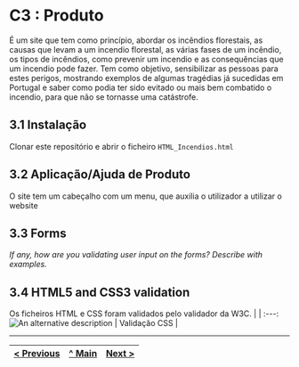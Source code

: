 # C3 : Produto

É um site que tem como princípio, abordar os incêndios florestais, as causas que levam a um incendio florestal, as várias fases de um incêndio, os tipos de incêndios, como prevenir um incendio e as consequências que um incendio pode fazer.
Tem como objetivo, sensibilizar as pessoas para estes perigos, mostrando exemplos de algumas tragédias já sucedidas em Portugal e saber como podia ter sido evitado ou mais bem combatido o incendio, para que não se tornasse uma catástrofe.


## 3.1 Instalação

Clonar este repositório e abrir o ficheiro `HTML_Incendios.html`

## 3.2 Aplicação/Ajuda de Produto

O site tem um cabeçalho com um menu, que auxilia o utilizador a utilizar o website

## 3.3 Forms

_If any, how are you validating user input on the forms?_
_Describe with examples._

## 3.4 HTML5 and CSS3 validation

Os ficheiros HTML e CSS foram validados pelo validador da W3C.
| |
:---:
![An alternative description](https://i.imgur.com/O1sMJOG.jpeg) |
Validação CSS |



---
[< Previous](c2.md) | [^ Main](https://github.com/Tecnologias-Web-ISMAI/TCM21-tw-g08) | [Next >](c4.md)
:--- | :---: | ---: 